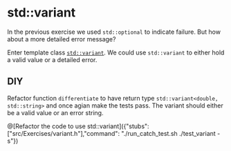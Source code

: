 # std::variant
In the previous exercise we used `std::optional` to indicate failure.
But how about a more detailed error message?

Enter template class [`std::variant`](http://en.cppreference.com/w/cpp/utility/variant).
We could use `std::variant` to either hold a valid value or a detailed error.

## DIY
Refactor function `differentiate` to have return type `std::variant<double, std::string>` and
once agian make the tests pass.
The variant should either be a valid value or an error string.

@[Refactor the code to use std::variant]({"stubs": ["src/Exercises/variant.h"],"command": "./run_catch_test.sh ./test_variant -s"})

